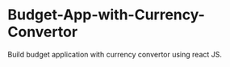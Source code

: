 # Budget-App-with-Currency-Convertor
Build budget application with currency convertor using react JS.
